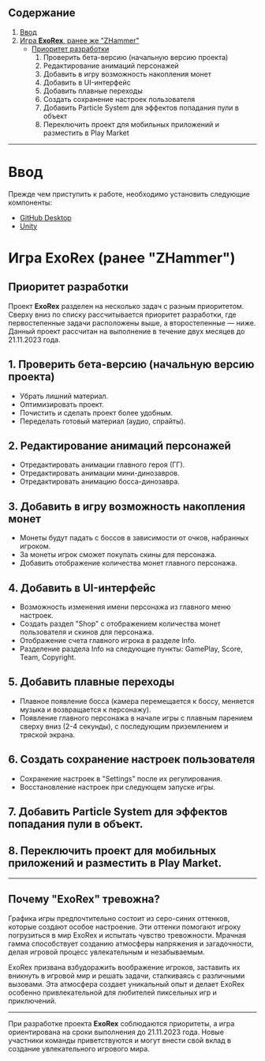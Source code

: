 ## Содержание

1. [Ввод](#ввод)
2. [Игра **ExoRex**, ранее же "ZHammer"](#игра-exorex-ранее-zhammer)
    - [Приоритет разработки](#приоритет-разработки)
        1. Проверить бета-версию (начальную версию проекта)
        2. Редактирование анимаций персонажей
        3. Добавить в игру возможность накопления монет
        4. Добавить в UI-интерфейс
        5. Добавить плавные переходы
        6. Создать сохранение настроек пользователя
        7. Добавить Particle System для эффектов попадания пули в объект
        8. Переключить проект для мобильных приложений и разместить в Play Market

---

# Ввод

Прежде чем приступить к работе, необходимо установить следующие компоненты:

* [GitHub Desktop](https://github.com/Nickiduzo/ExoRex/blob/main/Insctruction/GitHub.md)
* [Unity](https://github.com/Nickiduzo/ExoRex/blob/main/Insctruction/Unity.md)

# Игра **ExoRex** (ранее "ZHammer")

## Приоритет разработки

Проект **ExoRex** разделен на несколько задач с разным приоритетом. Сверху вниз по списку рассчитывается приоритет разработки, где первостепенные задачи расположены выше, а второстепенные — ниже. Данный проект рассчитан на выполнение в течение двух месяцев до 21.11.2023 года.

## 1. Проверить бета-версию (начальную версию проекта)

- Убрать лишний материал.
- Оптимизировать проект.
- Почистить и сделать проект более удобным.
- Переделать готовый материал (аудио, спрайты).

## 2. Редактирование анимаций персонажей

- Отредактировать анимации главного героя (ГГ).
- Отредактировать анимации мини-динозавров.
- Отредактировать анимацию босса-динозавра.

## 3. Добавить в игру возможность накопления монет

- Монеты будут падать с боссов в зависимости от очков, набранных игроком.
- За монеты игрок сможет покупать скины для персонажа.
- Добавить отображение количества монет главного персонажа.

## 4. Добавить в UI-интерфейс

- Возможность изменения имени персонажа из главного меню настроек.
- Создать раздел "Shop" с отображением количества монет пользователя и скинов для персонажа.
- Отображение счета главного игрока в разделе Info.
- Разделение раздела Info на следующие пункты: GamePlay, Score, Team, Copyright.

## 5. Добавить плавные переходы

- Плавное появление босса (камера перемещается к боссу, меняется музыка и возвращается к персонажу).
- Появление главного персонажа в начале игры с плавным парением сверху вниз (2-4 секунды), с последующим приземлением и тряской экрана.

## 6. Создать сохранение настроек пользователя

- Сохранение настроек в "Settings" после их регулирования.
- Восстановление настроек при следующем запуске игры.

## 7. Добавить Particle System для эффектов попадания пули в объект.

## 8. Переключить проект для мобильных приложений и разместить в Play Market.

---

## Почему "ExoRex" тревожна?

Графика игры предпочтительно состоит из серо-синих оттенков, которые создают особое настроение. Эти оттенки помогают игроку погрузиться в мир ExoRex и испытать чувство тревожности. Мрачная гамма способствует созданию атмосферы напряжения и загадочности, делая игровой процесс увлекательным и незабываемым.

ExoRex призвана взбудоражить воображение игроков, заставить их вникнуть в игровой мир и решать задачи, сталкиваясь с различными вызовами. Эта атмосфера создает уникальный опыт и делает ExoRex особенно привлекательной для любителей пиксельных игр и приключений.

---

При разработке проекта **ExoRex** соблюдаются приоритеты, а игра ориентирована на сроки выполнения до 21.11.2023 года. Новые участники команды приветствуются и могут внести свой вклад в создание увлекательного игрового мира.
